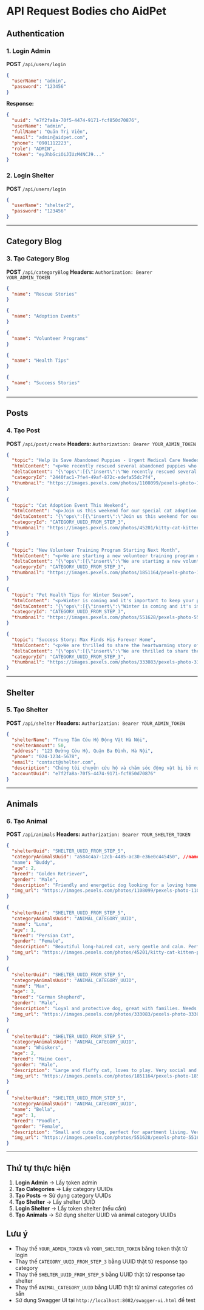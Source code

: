 # API Request Bodies cho AidPet

## Authentication

### 1. Login Admin
**POST** `/api/users/login`

```json
{
  "userName": "admin",
  "password": "123456"
}
```

**Response:**
```json
{
  "uuid": "e7f2fa8a-70f5-4474-9171-fcf850d70876",
  "userName": "admin",
  "fullName": "Quản Trị Viên",
  "email": "admin@aidpet.com",
  "phone": "0901112223",
  "role": "ADMIN",
  "token": "eyJhbGciOiJIUzM4NCJ9..."
}
```

### 2. Login Shelter
**POST** `/api/users/login`

```json
{
  "userName": "shelter2",
  "password": "123456"
}
```

---

## Category Blog

### 3. Tạo Category Blog
**POST** `/api/categoryBlog`
**Headers:** `Authorization: Bearer YOUR_ADMIN_TOKEN`

```json
{
  "name": "Rescue Stories"
}
```

```json
{
  "name": "Adoption Events"
}
```

```json
{
  "name": "Volunteer Programs"
}
```

```json
{
  "name": "Health Tips"
}
```

```json
{
  "name": "Success Stories"
}
```

---

## Posts

### 4. Tạo Post
**POST** `/api/post/create`
**Headers:** `Authorization: Bearer YOUR_ADMIN_TOKEN`

```json
{
  "topic": "Help Us Save Abandoned Puppies - Urgent Medical Care Needed",
  "htmlContent": "<p>We recently rescued several abandoned puppies who need urgent medical care and loving homes. These adorable little ones were found in poor condition but are now receiving the care they need at our shelter.</p><p>They need:</p><ul><li>Medical treatment for malnutrition</li><li>Vaccinations</li><li>Spaying/neutering</li><li>Loving forever homes</li></ul>",
  "deltaContent": "{\"ops\":[{\"insert\":\"We recently rescued several abandoned puppies who need urgent medical care and loving homes...\"}]}",
  "categoryId": "2440fac1-7fe4-49af-872c-edefa55dc7f4",
  "thumbnail": "https://images.pexels.com/photos/1108099/pexels-photo-1108099.jpeg?auto=compress&cs=tinysrgb&w=400"
}
```

```json
{
  "topic": "Cat Adoption Event This Weekend",
  "htmlContent": "<p>Join us this weekend for our special cat adoption event! We have many beautiful cats looking for their forever homes. All cats are vaccinated and spayed/neutered.</p><p>Event details:</p><ul><li>Date: Saturday & Sunday</li><li>Time: 9 AM - 5 PM</li><li>Location: Our shelter</li><li>All cats are health-checked</li></ul>",
  "deltaContent": "{\"ops\":[{\"insert\":\"Join us this weekend for our special cat adoption event...\"}]}",
  "categoryId": "CATEGORY_UUID_FROM_STEP_3",
  "thumbnail": "https://images.pexels.com/photos/45201/kitty-cat-kitten-pet-45201.jpeg?auto=compress&cs=tinysrgb&w=400"
}
```

```json
{
  "topic": "New Volunteer Training Program Starting Next Month",
  "htmlContent": "<p>We are starting a new volunteer training program next month. Learn how to properly care for animals and help us make a difference in their lives.</p><p>Training includes:</p><ul><li>Animal handling techniques</li><li>Basic medical care</li><li>Behavioral understanding</li><li>Safety protocols</li></ul>",
  "deltaContent": "{\"ops\":[{\"insert\":\"We are starting a new volunteer training program next month...\"}]}",
  "categoryId": "CATEGORY_UUID_FROM_STEP_3",
  "thumbnail": "https://images.pexels.com/photos/1851164/pexels-photo-1851164.jpeg?auto=compress&cs=tinysrgb&w=400"
}
```

```json
{
  "topic": "Pet Health Tips for Winter Season",
  "htmlContent": "<p>Winter is coming and it's important to keep your pets healthy during the cold season. Here are some essential tips to help your furry friends stay warm and comfortable.</p><p>Winter care tips:</p><ul><li>Keep pets indoors during extreme cold</li><li>Provide warm bedding</li><li>Check paws for ice and salt</li><li>Adjust feeding for winter activity</li></ul>",
  "deltaContent": "{\"ops\":[{\"insert\":\"Winter is coming and it's important to keep your pets healthy...\"}]}",
  "categoryId": "CATEGORY_UUID_FROM_STEP_3",
  "thumbnail": "https://images.pexels.com/photos/551628/pexels-photo-551628.jpeg?auto=compress&cs=tinysrgb&w=400"
}
```

```json
{
  "topic": "Success Story: Max Finds His Forever Home",
  "htmlContent": "<p>We are thrilled to share the heartwarming story of Max, a German Shepherd who found his perfect family after months of waiting. This is what makes our work so rewarding!</p><p>Max's journey:</p><ul><li>Rescued from the streets</li><li>Rehabilitated for 3 months</li><li>Found his perfect family</li><li>Now living happily ever after</li></ul>",
  "deltaContent": "{\"ops\":[{\"insert\":\"We are thrilled to share the heartwarming story of Max...\"}]}",
  "categoryId": "CATEGORY_UUID_FROM_STEP_3",
  "thumbnail": "https://images.pexels.com/photos/333083/pexels-photo-333083.jpeg?auto=compress&cs=tinysrgb&w=400"
}
```

---

## Shelter

### 5. Tạo Shelter
**POST** `/api/shelter`
**Headers:** `Authorization: Bearer YOUR_ADMIN_TOKEN`

```json
{
  "shelterName": "Trung Tâm Cứu Hộ Động Vật Hà Nội",
  "shelterAmount": 50,
  "address": "123 Đường Cứu Hộ, Quận Ba Đình, Hà Nội",
  "phone": "024-1234-5678",
  "email": "contact@shelter.com",
  "description": "Chúng tôi chuyên cứu hộ và chăm sóc động vật bị bỏ rơi",
  "accountUuid": "e7f2fa8a-70f5-4474-9171-fcf850d70876"
}
```

---

## Animals

### 6. Tạo Animal
**POST** `/api/animals`
**Headers:** `Authorization: Bearer YOUR_SHELTER_TOKEN`

```json
{
  "shelterUuid": "SHELTER_UUID_FROM_STEP_5",
  "categoryAnimalsUuid": "a584c4a7-12cb-4485-ac30-e36e0c445450", //name: dog, des: dog lover
  "name": "Buddy",
  "age": 2,
  "breed": "Golden Retriever",
  "gender": "Male",
  "description": "Friendly and energetic dog looking for a loving home. Great with children and other pets.",
  "img_url": "https://images.pexels.com/photos/1108099/pexels-photo-1108099.jpeg?auto=compress&cs=tinysrgb&w=400"
}
```

```json
{
  "shelterUuid": "SHELTER_UUID_FROM_STEP_5",
  "categoryAnimalsUuid": "ANIMAL_CATEGORY_UUID",
  "name": "Luna",
  "age": 1,
  "breed": "Persian Cat",
  "gender": "Female",
  "description": "Beautiful long-haired cat, very gentle and calm. Perfect for a quiet home.",
  "img_url": "https://images.pexels.com/photos/45201/kitty-cat-kitten-pet-45201.jpeg?auto=compress&cs=tinysrgb&w=400"
}
```

```json
{
  "shelterUuid": "SHELTER_UUID_FROM_STEP_5",
  "categoryAnimalsUuid": "ANIMAL_CATEGORY_UUID",
  "name": "Max",
  "age": 3,
  "breed": "German Shepherd",
  "gender": "Male",
  "description": "Loyal and protective dog, great with families. Needs experienced owner.",
  "img_url": "https://images.pexels.com/photos/333083/pexels-photo-333083.jpeg?auto=compress&cs=tinysrgb&w=400"
}
```

```json
{
  "shelterUuid": "SHELTER_UUID_FROM_STEP_5",
  "categoryAnimalsUuid": "ANIMAL_CATEGORY_UUID",
  "name": "Whiskers",
  "age": 2,
  "breed": "Maine Coon",
  "gender": "Male",
  "description": "Large and fluffy cat, loves to play. Very social and friendly.",
  "img_url": "https://images.pexels.com/photos/1851164/pexels-photo-1851164.jpeg?auto=compress&cs=tinysrgb&w=400"
}
```

```json
{
  "shelterUuid": "SHELTER_UUID_FROM_STEP_5",
  "categoryAnimalsUuid": "ANIMAL_CATEGORY_UUID",
  "name": "Bella",
  "age": 1,
  "breed": "Poodle",
  "gender": "Female",
  "description": "Small and cute dog, perfect for apartment living. Very intelligent and trainable.",
  "img_url": "https://images.pexels.com/photos/551628/pexels-photo-551628.jpeg?auto=compress&cs=tinysrgb&w=400"
}
```

---

## Thứ tự thực hiện

1. **Login Admin** → Lấy token admin
2. **Tạo Categories** → Lấy category UUIDs
3. **Tạo Posts** → Sử dụng category UUIDs
4. **Tạo Shelter** → Lấy shelter UUID
5. **Login Shelter** → Lấy token shelter (nếu cần)
6. **Tạo Animals** → Sử dụng shelter UUID và animal category UUIDs

## Lưu ý

- Thay thế `YOUR_ADMIN_TOKEN` và `YOUR_SHELTER_TOKEN` bằng token thật từ login
- Thay thế `CATEGORY_UUID_FROM_STEP_3` bằng UUID thật từ response tạo category
- Thay thế `SHELTER_UUID_FROM_STEP_5` bằng UUID thật từ response tạo shelter
- Thay thế `ANIMAL_CATEGORY_UUID` bằng UUID thật từ animal categories có sẵn
- Sử dụng Swagger UI tại `http://localhost:8082/swagger-ui.html` để test
